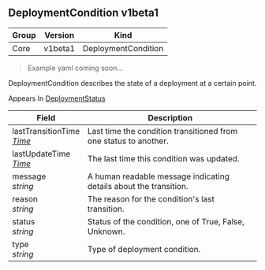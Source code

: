 ## DeploymentCondition v1beta1

Group        | Version     | Kind
------------ | ---------- | -----------
Core | v1beta1 | DeploymentCondition

> Example yaml coming soon...



DeploymentCondition describes the state of a deployment at a certain point.

<aside class="notice">
Appears In  <a href="#deploymentstatus-v1beta1">DeploymentStatus</a> </aside>

Field        | Description
------------ | -----------
lastTransitionTime <br /> *[Time](#time-unversioned)* | Last time the condition transitioned from one status to another.
lastUpdateTime <br /> *[Time](#time-unversioned)* | The last time this condition was updated.
message <br /> *string* | A human readable message indicating details about the transition.
reason <br /> *string* | The reason for the condition's last transition.
status <br /> *string* | Status of the condition, one of True, False, Unknown.
type <br /> *string* | Type of deployment condition.

